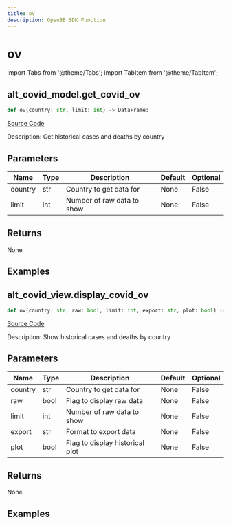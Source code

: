 ```yaml
---
title: ov
description: OpenBB SDK Function
---
```


# ov

import Tabs from '@theme/Tabs'; import TabItem from '@theme/TabItem';

<Tabs>
  <TabItem value="apple" label="Model" default>

## alt_covid_model.get_covid_ov

```python
def ov(country: str, limit: int) -> DataFrame:
```

[Source Code](https://github.com/OpenBB-finance/OpenBBTerminal/tree/main/openbb_terminal/alternative/covid/covid_model.py#L98)

Description: Get historical cases and deaths by country

## Parameters

| Name    | Type | Description                | Default | Optional |
| ------- | ---- | -------------------------- | ------- | -------- |
| country | str  | Country to get data for    | None    | False    |
| limit   | int  | Number of raw data to show | None    | False    |

## Returns

None

## Examples

</TabItem>
  <TabItem value="banana" label="View">

## alt_covid_view.display_covid_ov

```python
def ov(country: str, raw: bool, limit: int, export: str, plot: bool) -> None:
```

[Source Code](https://github.com/OpenBB-finance/OpenBBTerminal/tree/main/openbb_terminal/alternative/covid/covid_view.py#L131)

Description: Show historical cases and deaths by country

## Parameters

| Name    | Type | Description                     | Default | Optional |
| ------- | ---- | ------------------------------- | ------- | -------- |
| country | str  | Country to get data for         | None    | False    |
| raw     | bool | Flag to display raw data        | None    | False    |
| limit   | int  | Number of raw data to show      | None    | False    |
| export  | str  | Format to export data           | None    | False    |
| plot    | bool | Flag to display historical plot | None    | False    |

## Returns

None

## Examples

</TabItem>
</Tabs>
